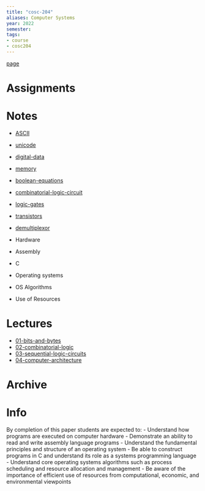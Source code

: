 ```yaml
---
title: "cosc-204"
aliases: Computer Systems
year: 2022
semester: 
tags: 
- course
- cosc204
---
```


[page](https://cosc204.cspages.otago.ac.nz)

# Assignments

# Notes
- [ASCII](notes/ASCII.md)
- [unicode](notes/unicode.md)
- [digital-data](notes/digital-data.md)
- [memory](notes/memory.md)
- [boolean-equations](notes/boolean-equations.md)
- [combinatorial-logic-circuit](notes/combinatorial-logic-circuit.md)
- [logic-gates](notes/logic-gates.md)
- [transistors](notes/transistors.md)
- [demultiplexor](notes/demultiplexor.md)

- Hardware
- Assembly
- C
- Operating systems
- OS Algorithms
- Use of Resources

# Lectures
- [01-bits-and-bytes](notes/01-bits-and-bytes.md)
- [02-combinatorial-logic](notes/02-combinatorial-logic.md)
- [03-sequential-logic-circuits](notes/03-sequential-logic-circuits.md)
- [04-computer-architecture](notes/04-computer-architecture.md)

# Archive

# Info
By completion of this paper students are expected to:
	- Understand how programs are executed on computer hardware
	- Demonstrate an ability to read and write assembly language programs
	- Understand the fundamental principles and structure of an operating system
	- Be able to construct programs in C and understand its role as a systems programming language
	- Understand core operating systems algorithms such as process scheduling and resource allocation and management
	- Be aware of the importance of efficient use of resources from computational, economic, and environmental viewpoints

